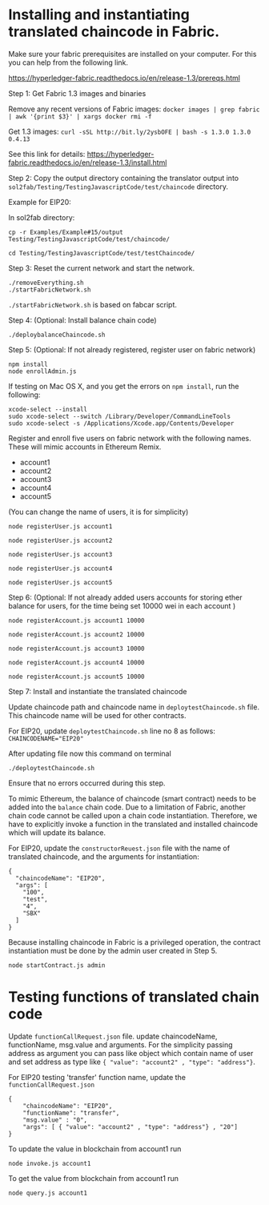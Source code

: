 
# Installing and instantiating translated chaincode in Fabric.

Make sure your fabric prerequisites are installed on your computer. For this you can help from the following link.

https://hyperledger-fabric.readthedocs.io/en/release-1.3/prereqs.html

Step 1: Get Fabric 1.3 images and binaries

Remove any recent versions of Fabric images:
`docker images | grep fabric | awk '{print $3}' | xargs docker rmi -f`

Get 1.3 images:
`curl -sSL http://bit.ly/2ysbOFE | bash -s 1.3.0 1.3.0 0.4.13`

See this link for details:
https://hyperledger-fabric.readthedocs.io/en/release-1.3/install.html


Step 2: Copy the output directory containing the translator output into `sol2fab/Testing/TestingJavascriptCode/test/chaincode`  directory.

Example for EIP20:

In sol2fab directory:

`cp -r Examples/Example#15/output Testing/TestingJavascriptCode/test/chaincode/`

`cd Testing/TestingJavascriptCode/test/testChaincode/`

Step 3: Reset the current network and start the network.

```
./removeEverything.sh
./startFabricNetwork.sh
```

`./startFabricNetwork.sh` is based on fabcar script.

Step 4: (Optional: Install balance chain code)

```
./deploybalanceChaincode.sh
```

Step 5: (Optional: If not already registered, register user on fabric network) 

```
npm install
node enrollAdmin.js
```

If testing on Mac OS X, and you get the errors on `npm install`, run the following:

```
xcode-select --install
sudo xcode-select --switch /Library/Developer/CommandLineTools
sudo xcode-select -s /Applications/Xcode.app/Contents/Developer
```

Register and enroll five users on fabric network with the following names. These will mimic accounts in Ethereum Remix.
- account1
- account2
- account3
- account4
- account5 

(You can change the name of users, it is for simplicity)

```
node registerUser.js account1

node registerUser.js account2

node registerUser.js account3

node registerUser.js account4

node registerUser.js account5
```

Step 6: (Optional: If not already added users accounts for storing ether balance for users, for the time being set 10000 wei in each account )

```
node registerAccount.js account1 10000

node registerAccount.js account2 10000

node registerAccount.js account3 10000

node registerAccount.js account4 10000

node registerAccount.js account5 10000
```

Step 7: Install and instantiate the translated chaincode

Update chaincode path and chaincode name in `deploytestChaincode.sh` file. This chaincode name will be used for other contracts.

For EIP20, update `deploytestChaincode.sh` line no 8 as follows:
`CHAINCODENAME="EIP20"`

After updating file now this command on terminal

`./deploytestChaincode.sh`

Ensure that no errors occurred during this step.

To mimic Ethereum, the balance of chaincode (smart contract) needs to be added into the `balance`
chain code. Due to a limitation of Fabric, another chain code cannot be called upon a chain code instantiation.
Therefore, we have to explicitly invoke a function in the translated and installed chaincode which will
update its balance.

For EIP20, update the `constructorReuest.json` file with the name of translated chaincode, and the arguments for instantiation:

```
{
  "chaincodeName": "EIP20",
  "args": [
    "100",
    "test",
    "4",
    "SBX"
  ]
}
```

Because installing chaincode in Fabric is a privileged operation, the contract instantiation must be done by 
the admin user created in Step 5.

```
node startContract.js admin
```

# Testing functions of translated chain code

Update `functionCallRequest.json` file. update chaincodeName, functionName, msg.value and arguments. For the simplicity passing address as argument you can pass like object which contain name of user and set address as type like `{ "value": "account2" , "type": "address"}`.

For EIP20 testing 'transfer' function name, update the `functionCallRequest.json` 

```
{
	"chaincodeName": "EIP20",
	"functionName": "transfer",
	"msg.value" : "0",
	"args": [ { "value": "account2" , "type": "address"} , "20"]
}
```
To update the value in blockchain from account1 run
```
node invoke.js account1

```

To get the value from blockchain from account1 run
```
node query.js account1

```

